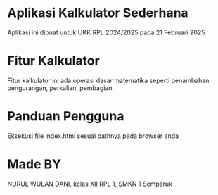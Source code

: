 # Aplikasi Kalkulator Sederhana
Aplikasi ini dibuat untuk UKK RPL 2024/2025 pada 21 Februari 2025.

# Fitur Kalkulator
Fitur kalkulator ini ada operasi dasar matematika seperti penambahan, pengurangan, perkalian, pembagian.

# Panduan Pengguna
Eksekusi file index.html sesuai pathnya pada browser anda

# Made BY
NURUL WULAN DANI, kelas XII RPL 1, SMKN 1 Semparuk
